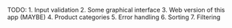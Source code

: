 TODO:
    1. Input validation 
    2. Some graphical interface
    3. Web version of this app (MAYBE)
    4. Product categories
    5. Error handling
    6. Sorting
    7. Filtering